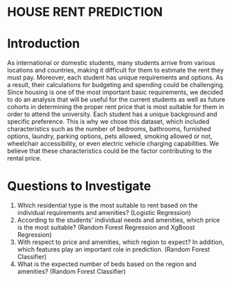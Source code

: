 # HOUSE RENT PREDICTION
# Introduction
As international or domestic students, many students arrive from various locations and countries,
making it difficult for them to estimate the rent they must pay. Moreover, each student has
unique requirements and options. As a result, their calculations for budgeting and spending could
be challenging. Since housing is one of the most important basic requirements, we decided to do
an analysis that will be useful for the current students as well as future cohorts in determining the
proper rent price that is most suitable for them in order to attend the university. Each student has
a unique background and specific preference. This is why we chose this dataset, which included
characteristics such as the number of bedrooms, bathrooms, furnished options, laundry, parking
options, pets allowed, smoking allowed or not, wheelchair accessibility, or even electric vehicle
charging capabilities. We believe that these characteristics could be the factor contributing to the
rental price.


# Questions to Investigate
1. Which residential type is the most suitable to rent based on the individual requirements
and amenities? (Logistic Regression)
2. According to the students' individual needs and amenities, which price is the most
suitable? (Random Forest Regression and XgBoost Regression)
3. With respect to price and amenities, which region to expect? In addition, which features
play an important role in prediction. (Random Forest Classifier)
4. What is the expected number of beds based on the region and amenities? (Random Forest
Classifier)
